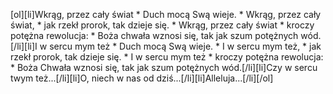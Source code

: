 [ol][li]Wkrąg, przez cały świat * Duch mocą Swą wieje. * Wkrąg, przez cały świat, * jak rzekł prorok, tak dzieje się. * Wkrąg, przez cały świat * kroczy potężna rewolucja: * Boża chwała wznosi się, tak jak szum potężnych wód.[/li][li]I w sercu mym też * Duch mocą Swą wieje. * I w sercu mym też, * jak rzekł prorok, tak dzieje się. * I w sercu mym też * kroczy potężna rewolucja: * Boża Chwała wznosi się, tak jak szum potężnych wód.[/li][li]Czy w sercu twym też...[/li][li]O, niech w nas od dziś...[/li][li]Alleluja...[/li][/ol]